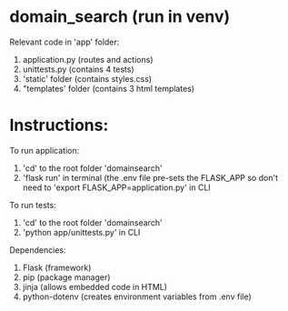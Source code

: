 # domain_search (run in venv)

Relevant code in 'app' folder:
  1. application.py (routes and actions)
  2. unittests.py (contains 4 tests)
  3. 'static' folder (contains styles.css)
  4. "templates' folder (contains 3 html templates)

# Instructions:

To run application:
  1. 'cd' to the root folder 'domainsearch'
  2. 'flask run' in terminal (the .env file pre-sets the FLASK_APP so don't need to 'export FLASK_APP=application.py' in CLI

To run tests:
  1. 'cd' to the root folder 'domainsearch'
  2. 'python app/unittests.py' in CLI
  
Dependencies:
  1. Flask (framework)
  2. pip (package manager)
  3. jinja (allows embedded code in HTML)
  4. python-dotenv (creates environment variables from .env file)
